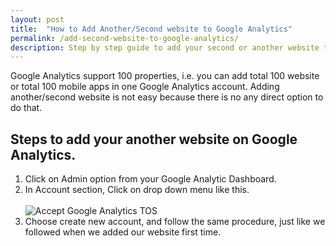```yaml
---
layout: post
title:  "How to Add Another/Second website to Google Analytics"
permalink: /add-second-website-to-google-analytics/
description: Step by step guide to add your second or another website to Google analytics
---
```

Google Analytics support 100 properties, i.e. you can add total 100 website or total 100 mobile apps in one Google Analytics account. Adding another/second website is not easy because there is no any direct option to do that.

## Steps to add your another website on Google Analytics. ##

1. Click on Admin option from your Google Analytic Dashboard.
2. In Account section, Click on drop down menu like this.<br/><br/><img class="img-responsive" src="https://cdn.goyllo.com/Add-Another-Website-in-Google-Analytics.png" alt="Accept Google Analytics TOS" />
3. Choose create new account, and follow the same procedure, just like we followed when we added our website first time.
